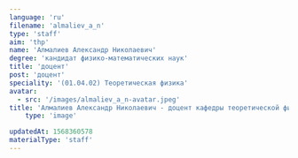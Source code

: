 ```yaml
---
language: 'ru'
filename: 'almaliev_a_n'
type: 'staff'
aim: 'thp'
name: 'Алмалиев Александр Николаевич'
degree: 'кандидат физико-математических наук'
title: 'доцент'
post: 'доцент'
speciality: '(01.04.02) Теоретическая физика'
avatar:
  - src: '/images/almaliev_a_n-avatar.jpeg'
title: 'Алмалиев Александр Николаевич - доцент кафедры теоретической физики'
    type: 'image'

updatedAt: 1568360578
materialType: 'staff'
---
```


